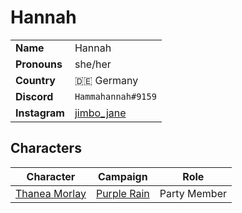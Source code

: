 # Hannah

|||
| --- | --- |
| **Name** | Hannah | player.2
| **Pronouns** | she/her |
| **Country** | 🇩🇪 Germany |
| **Discord** | `Hammahannah#9159` |
| **Instagram** | [jimbo_jane](https://www.instagram.com/jimbo_jane/) |

## Characters

| Character | Campaign | Role |
| --- | --- | --- |
| [Thanea Morlay](../characters/thanea-morlay.md) | [Purple Rain](../campaigns/purple-rain/purple-rain.md) | Party Member |
